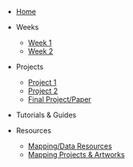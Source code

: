* [Home](/README.md)

* Weeks
    * [Week 1](weeks/week_01.md)
    * [Week 2](weeks/week_02.md)

* Projects
    * [Project 1](projects/project_01.md)
    * [Project 2](projects/project_01.md)
    * [Final Project/Paper](projects/final.md)

* Tutorials & Guides

* Resources
    * [Mapping/Data Resources](resources/mapping_and_data.md)
    * [Mapping Projects & Artworks](resources/projects_and_artworks.md)
    <!-- * [Readings & Other Beneifical Works](resources/readings) -->

